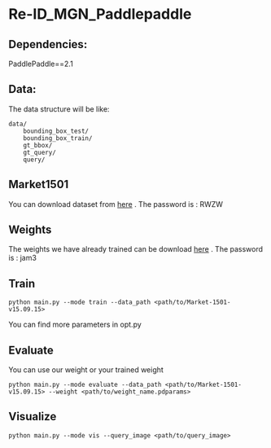 # Re-ID_MGN_Paddlepaddle

## Dependencies:

PaddlePaddle==2.1

## Data:

The data structure will be like:

```
data/
    bounding_box_test/
    bounding_box_train/
    gt_bbox/
    gt_query/
    query/
```

## Market1501

You can download dataset from [here](https://pan.baidu.com/s/1FMTwQq9NTXDTxjGwMTj5sA ) .  The password is : RWZW


## Weights

The weights we have already trained can be download [here](https://pan.baidu.com/s/1c-Oavx-caqxXvthe-VtvOg ) .     The password is : jam3



## Train

```
python main.py --mode train --data_path <path/to/Market-1501-v15.09.15>
```

You can find more parameters in opt.py

## Evaluate

You can use our weight or your trained weight

```
python main.py --mode evaluate --data_path <path/to/Market-1501-v15.09.15> --weight <path/to/weight_name.pdparams>
```

## Visualize

```
python main.py --mode vis --query_image <path/to/query_image>
```
